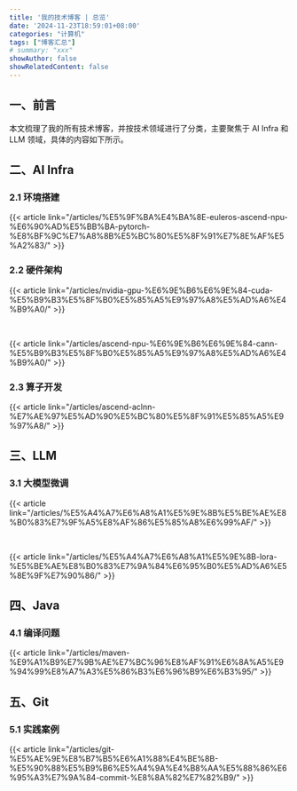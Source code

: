 ```yaml
---
title: '我的技术博客 | 总览'
date: '2024-11-23T18:59:01+08:00'
categories: "计算机"
tags: ["博客汇总"]
# summary: "xxx"
showAuthor: false
showRelatedContent: false
---
```


## 一、前言

本文梳理了我的所有技术博客，并按技术领域进行了分类，主要聚焦于 AI Infra 和 LLM 领域，具体的内容如下所示。

<!-- {{< article link="/articles//" >}} -->

## 二、AI Infra

### 2.1 环境搭建

{{< article link="/articles/%E5%9F%BA%E4%BA%8E-euleros-ascend-npu-%E6%90%AD%E5%BB%BA-pytorch-%E8%BF%9C%E7%A8%8B%E5%BC%80%E5%8F%91%E7%8E%AF%E5%A2%83/" >}}

### 2.2 硬件架构

{{< article link="/articles/nvidia-gpu-%E6%9E%B6%E6%9E%84-cuda-%E5%B9%B3%E5%8F%B0%E5%85%A5%E9%97%A8%E5%AD%A6%E4%B9%A0/" >}}

<br>

{{< article link="/articles/ascend-npu-%E6%9E%B6%E6%9E%84-cann-%E5%B9%B3%E5%8F%B0%E5%85%A5%E9%97%A8%E5%AD%A6%E4%B9%A0/" >}}

### 2.3 算子开发

{{< article link="/articles/ascend-aclnn-%E7%AE%97%E5%AD%90%E5%BC%80%E5%8F%91%E5%85%A5%E9%97%A8/" >}}

## 三、LLM

### 3.1 大模型微调

{{< article link="/articles/%E5%A4%A7%E6%A8%A1%E5%9E%8B%E5%BE%AE%E8%B0%83%E7%9F%A5%E8%AF%86%E5%85%A8%E6%99%AF/" >}}

<br>

{{< article link="/articles/%E5%A4%A7%E6%A8%A1%E5%9E%8B-lora-%E5%BE%AE%E8%B0%83%E7%9A%84%E6%95%B0%E5%AD%A6%E5%8E%9F%E7%90%86/" >}}

## 四、Java

### 4.1 编译问题

{{< article link="/articles/maven-%E9%A1%B9%E7%9B%AE%E7%BC%96%E8%AF%91%E6%8A%A5%E9%94%99%E8%A7%A3%E5%86%B3%E6%96%B9%E6%B3%95/" >}}

## 五、Git

### 5.1 实践案例

{{< article link="/articles/git-%E5%AE%9E%E8%B7%B5%E6%A1%88%E4%BE%8B-%E5%90%88%E5%B9%B6%E5%A4%9A%E4%B8%AA%E5%88%86%E6%95%A3%E7%9A%84-commit-%E8%8A%82%E7%82%B9/" >}}
